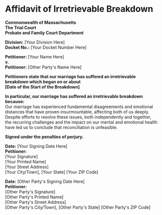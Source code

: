 # Affidavit of Irretrievable Breakdown

**Commonwealth of Massachusetts**  
**The Trial Court**  
**Probate and Family Court Department**  

**Division:** [Your Division Here]  
**Docket No.:** [Your Docket Number Here]  

**Petitioner:** [Your Name Here]  
**v.**  
**Petitioner:** [Other Party's Name Here]  

**Petitioners state that our marriage has suffered an irretrievable breakdown which began on or about**  
**[Date of the Start of the Breakdown]**  

**In particular, our marriage has suffered an irretrievable breakdown because:**  
Our marriage has experienced fundamental disagreements and emotional distances that have proven insurmountable, affecting both of us deeply. Despite efforts to resolve these issues, both independently and together, the recurring challenges and the impact on our mental and emotional health have led us to conclude that reconciliation is unfeasible.

**Signed under the penalties of perjury.**

**Date:** [Your Signing Date Here]  
**Petitioner:**  
[Your Signature]  
[Your Printed Name]  
[Your Street Address]  
[Your City/Town], [Your State] [Your ZIP Code]  

**Date:** [Other Party's Signing Date Here]  
**Petitioner:**  
[Other Party's Signature]  
[Other Party's Printed Name]  
[Other Party's Street Address]  
[Other Party's City/Town], [Other Party's State] [Other Party's ZIP Code]